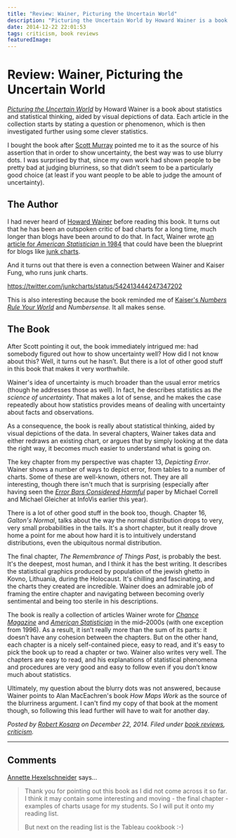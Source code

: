 ```yaml
---
title: "Review: Wainer, Picturing the Uncertain World"
description: "Picturing the Uncertain World by Howard Wainer is a book about statistics and statistical thinking, aided by visual depictions of data. Each article in the collection starts by stating a question or phenomenon, which is then investigated further using some clever statistics."
date: 2014-12-22 22:01:53
tags: criticism, book reviews
featuredImage: 
---
```


# Review: Wainer, Picturing the Uncertain World

<a href="http://press.princeton.edu/titles/8863.html"><em>Picturing the Uncertain World</em></a> by Howard Wainer is a book about statistics and statistical thinking, aided by visual depictions of data. Each article in the collection starts by stating a question or phenomenon, which is then investigated further using some clever statistics.

I bought the book after <a href="http://alignedleft.com">Scott Murray</a> pointed me to it as the source of his assertion that in order to show uncertainty, the best way was to use blurry dots. I was surprised by that, since my own work had shown people to be pretty bad at judging blurriness, so that didn’t seem to be a particularly good choice (at least if you want people to be able to judge the amount of uncertainty).

## The Author

I had never heard of <a href="http://en.wikipedia.org/wiki/Howard_Wainer">Howard Wainer</a> before reading this book. It turns out that he has been an outspoken critic of bad charts for a long time, much longer than blogs have been around to do that. In fact, Wainer wrote <a href="http://www.rci.rutgers.edu/~roos/Courses/grstat502/wainer.pdf">an article for <em>American Statistician</em> in 1984</a> that could have been the blueprint for blogs like <a href="http://junkcharts.typepad.com/">junk charts</a>.

And it turns out that there is even a connection between Wainer and Kaiser Fung, who runs junk charts.

https://twitter.com/junkcharts/status/542413444247347202

This is also interesting because the book reminded me of <a title="Review: Kaiser Fung, Numbers Rule Your World" href="/criticism/kaiser-fung-numbers-rule-your-world">Kaiser's <em>Numbers Rule Your World</em></a> and <em>Numbersense.</em> It all makes sense.

## The Book

After Scott pointing it out, the book immediately intrigued me: had somebody figured out how to show uncertainty well? How did I not know about this? Well, it turns out he hasn’t. But there is a lot of other good stuff in this book that makes it very worthwhile.

Wainer's idea of uncertainty is much broader than the usual error metrics (though he addresses those as well). In fact, he describes statistics as <em>the science of uncertainty</em>. That makes a lot of sense, and he makes the case repeatedly about how statistics provides means of dealing with uncertainty about facts and observations.

As a consequence, the book is really about statistical thinking, aided by visual depictions of the data. In several chapters, Wainer takes data and either redraws an existing chart, or argues that by simply looking at the data the right way, it becomes much easier to understand what is going on.

The key chapter from my perspective was chapter 13, <em>Depicting Error</em>. Wainer shows a number of ways to depict error, from tables to a number of charts. Some of these are well-known, others not. They are all interesting, though there isn't much that is surprising (especially after having seen the <a href="http://graphics.cs.wisc.edu/Vis/ErrorBars/"><em>Error Bars Considered Harmful</em></a> paper by Michael Correll and Michael Gleicher at InfoVis earlier this year).

There is a lot of other good stuff in the book too, though. Chapter 16, <em>Galton's Normal</em>, talks about the way the normal distribution drops to very, very small probabilities in the tails. It's a short chapter, but it really drove home a point for me about how hard it is to intuitively understand distributions, even the ubiquitous normal distribution.

The final chapter, <em>The Remembrance of Things Past</em>, is probably the best. It's the deepest, most human, and I think it has the best writing. It describes the statistical graphics produced by population of the jewish ghetto in Kovno, Lithuania, during the Holocaust. It's chilling and fascinating, and the charts they created are incredible. Wainer does an admirable job of framing the entire chapter and navigating between becoming overly sentimental and being too sterile in his descriptions.

The book is really a collection of articles Wainer wrote for <a href="http://chance.amstat.org/"><em>Chance Magazine</em></a> and <a href="http://www.tandfonline.com/toc/utas20/current"><em>American Statistician</em></a> in the mid–2000s (with one exception from 1996). As a result, it isn’t really more than the sum of its parts: it doesn’t have any cohesion between the chapters. But on the other hand, each chapter is a nicely self-contained piece, easy to read, and it's easy to pick the book up to read a chapter or two. Wainer also writes very well. The chapters are easy to read, and his explanations of statistical phenomena and procedures are very good and easy to follow even if you don’t know much about statistics.

Ultimately, my question about the blurry dots was not answered, because Wainer points to Alan MacEachren's book <em>How Maps Work</em> as the source of the blurriness argument. I can't find my copy of that book at the moment though, so following this lead further will have to wait for another day.


_Posted by <a href="/about">Robert Kosara</a> on December 22, 2014. Filed under [book reviews](/tag/book-reviews), [criticism](/section/criticism)._


<aside class="comments">

---
## Comments

<a href="http://www.knowvis.com" rel="nofollow noopener" target="_blank">Annette Hexelschneider</a> says…
>	Thank you for pointing out this book as I did not come across it so far. 
>	I think it may contain some interesting and moving - the final chapter - examples of charts usage for my students. So I will put it onto my reading list.
>	
>	But next on the reading list is the Tableau cookbook :-)

</aside>

